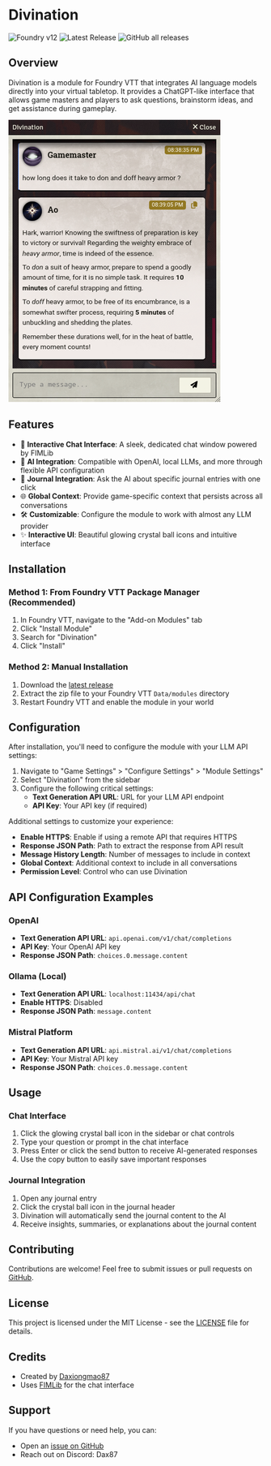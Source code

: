 # Divination

![Foundry v12](https://img.shields.io/badge/foundry-v12-green)
![Latest Release](https://img.shields.io/github/v/release/Daxiongmao87/divination-foundry?label=latest%20release)
![GitHub all releases](https://img.shields.io/github/downloads/Daxiongmao87/divination-foundry/total)

## Overview

Divination is a module for Foundry VTT that integrates AI language models directly into your virtual tabletop. It provides a ChatGPT-like interface that allows game masters and players to ask questions, brainstorm ideas, and get assistance during gameplay.

![Divination Screenshot](https://github.com/Daxiongmao87/divination-foundry/raw/main/assets/screenshot.png)

## Features

- 💬 **Interactive Chat Interface**: A sleek, dedicated chat window powered by FIMLib
- 🧠 **AI Integration**: Compatible with OpenAI, local LLMs, and more through flexible API configuration
- 📝 **Journal Integration**: Ask the AI about specific journal entries with one click
- 🌐 **Global Context**: Provide game-specific context that persists across all conversations
- 🛠️ **Customizable**: Configure the module to work with almost any LLM provider
- ✨ **Interactive UI**: Beautiful glowing crystal ball icons and intuitive interface

## Installation

### Method 1: From Foundry VTT Package Manager (Recommended)

1. In Foundry VTT, navigate to the "Add-on Modules" tab
2. Click "Install Module"
3. Search for "Divination"
4. Click "Install"

### Method 2: Manual Installation

1. Download the [latest release](https://github.com/Daxiongmao87/divination-foundry/releases/latest/download/module.zip)
2. Extract the zip file to your Foundry VTT `Data/modules` directory
3. Restart Foundry VTT and enable the module in your world

## Configuration

After installation, you'll need to configure the module with your LLM API settings:

1. Navigate to "Game Settings" > "Configure Settings" > "Module Settings"
2. Select "Divination" from the sidebar
3. Configure the following critical settings:
   - **Text Generation API URL**: URL for your LLM API endpoint
   - **API Key**: Your API key (if required)

Additional settings to customize your experience:
   - **Enable HTTPS**: Enable if using a remote API that requires HTTPS
   - **Response JSON Path**: Path to extract the response from API result
   - **Message History Length**: Number of messages to include in context
   - **Global Context**: Additional context to include in all conversations
   - **Permission Level**: Control who can use Divination

## API Configuration Examples

### OpenAI

- **Text Generation API URL**: `api.openai.com/v1/chat/completions`
- **API Key**: Your OpenAI API key
- **Response JSON Path**: `choices.0.message.content`

### Ollama (Local)

- **Text Generation API URL**: `localhost:11434/api/chat`
- **Enable HTTPS**: Disabled
- **Response JSON Path**: `message.content`

### Mistral Platform

- **Text Generation API URL**: `api.mistral.ai/v1/chat/completions`
- **API Key**: Your Mistral API key
- **Response JSON Path**: `choices.0.message.content`

## Usage

### Chat Interface

1. Click the glowing crystal ball icon in the sidebar or chat controls
2. Type your question or prompt in the chat interface
3. Press Enter or click the send button to receive AI-generated responses
4. Use the copy button to easily save important responses

### Journal Integration

1. Open any journal entry
2. Click the crystal ball icon in the journal header
3. Divination will automatically send the journal content to the AI
4. Receive insights, summaries, or explanations about the journal content

## Contributing

Contributions are welcome! Feel free to submit issues or pull requests on [GitHub](https://github.com/Daxiongmao87/divination-foundry).

## License

This project is licensed under the MIT License - see the [LICENSE](LICENSE) file for details.

## Credits

- Created by [Daxiongmao87](https://github.com/Daxiongmao87)
- Uses [FIMLib](https://github.com/Daxiongmao87/fimlib-foundry) for the chat interface

## Support

If you have questions or need help, you can:
- Open an [issue on GitHub](https://github.com/Daxiongmao87/divination-foundry/issues)
- Reach out on Discord: Dax87
